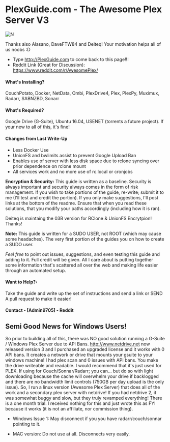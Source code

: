 # PlexGuide.com - The Awesome Plex Server V3

![N](https://preview.ibb.co/gdXE0m/Snip20171029_22.png)

Thanks also Alasano, DaveFTW84 and Deiteq! Your motivation helps all of us noobs :D

- Type http://PlexGuide.com to come back to this page!!!
- Reddit Link (Great for Discussion): https://www.reddit.com/r/AwesomePlex/

#### What's Installing?

CouchPotato, Docker, NetData, Ombi, PlexDrive4, Plex, PlexPy, Muximux, Radarr, SABNZBD, Sonarr

#### What's Required?
Google Drive (G-Suite), Ubuntu 16.04, USENET (torrents a future project).  If your new to all of this, it's fine!

#### Changes from Last Write-Up
 - Less Docker Use
 - UnionFS and bwlimits assist to prevent Google Upload Ban
 - Enables use of server with less disk space due to rclone syncing over prior dependence on rclone mount
 - All services work and no more use of rc.local or cronjobs

**Encryption & Security:** This guide is written as a baseline.  Security is always important and security always comes in the form of risk management.  If you wish to take portions of the guide, re-write; submit it to me (I'll test and credit the portion).  If you only make suggestions, I'll post links at the bottom of the readme.  Ensure that when you read these solutions, that you modify your paths accordingly (including how it is ran).

Deiteq is maintaing the 03B version for RClone & UnionFS Encrytpion! Thanks!

**Note:** This guide is written for a SUDO USER, not ROOT (which may cause some headaches).  The very first portion of the guides you on how to create a SUDO user.

*Feel free* to point out issues, suggestions, and even testing this guide and adding to it.  Full credit will be given.  All I care about is putting together some information that's scattered all over the web and making life easier through an automated setup.

#### Want to Help?:
Take the guide and write up the set of instructions and send a link or SEND A pull request to make it easier!

#### Contact  - [Admin9705] - Reddit

## Semi Good News for Windows Users! 
So prior to building all of this, there was NO good solution running a G-Suite / Windows Plex Server due to API Bans. http://www.netdrive.net now released version 3 and I purchased an upgraded license and it works with 0 API bans.  It creates a network or drive that mounts your gsuite to your windows machine!  I had plex scan and 0 issues with API bans.  You make the drive writeable and readable.  I would recommend that it's just used for PLEX.  If using for Couch/Sonnar/Radarr; you can... but do so with light downloading because the cache will overwhelm your drive if backlogged and there are no bandwidth limit controls (750GB per day upload is the only issue).  So, I run a linux version (Awesome Plex Server) that does all of the work and a secondary plex server with netdrive! If you had netdrive 2, it was somewhat buggy and slow, but they truly revamped everything! There is a one month trial. I received nothing for this and just wrote this as FYI because it works (it is not an affiliate, nor commission thing).  

- Windows Issue 1: May disconnect if you you have radarr/couch/sonnar pointing to it.

- MAC version: Do not use at all.  Disconnects very easily.
